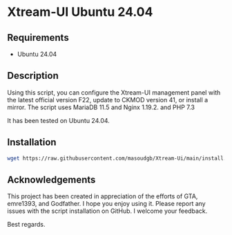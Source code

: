 # Xtream-UI Ubuntu 24.04

## Requirements
- Ubuntu 24.04

## Description
Using this script, you can configure the Xtream-UI management panel with the latest official version F22, update to CKMOD version 41, or install a mirror. 
The script uses MariaDB 11.5 and Nginx 1.19.2. and PHP 7.3

It has been tested on Ubuntu 24.04.

## Installation

```bash
wget https://raw.githubusercontent.com/masoudgb/Xtream-Ui/main/install.py
```

## Acknowledgements
This project has been created in appreciation of the efforts of GTA, emre1393, and Godfather. I hope you enjoy using it. Please report any issues with the script installation on GitHub. I welcome your feedback.

Best regards.

